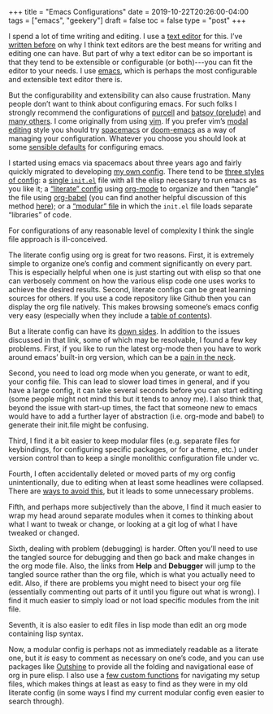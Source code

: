 +++
title = "Emacs Configurations"
date = 2019-10-22T20:26:00-04:00
tags = ["emacs", "geekery"]
draft = false
toc = false
type = "post"
+++

I spend a lot of time writing and editing. I use a [text editor](https://en.wikipedia.org/wiki/Text%5Feditor) for this. I&rsquo;ve [written
before](https://www.colinmclear.net/posts/texteditor/) on why I think text editors are the best means for writing and editing one can
have. But part of why a text editor can be so important is that they tend to be
extensible or configurable (or both)---you can fit the editor to your needs. I use
[emacs](https://www.gnu.org/s/emacs/), which is perhaps the most configurable and extensible text editor there is.

But the configurability and extensibility can also cause frustration. Many people
don&rsquo;t want to think about configuring emacs. For such folks I strongly recommend the
configurations of [purcell](https://github.com/purcell/emacs.d) and [batsov (prelude)](https://github.com/bbatsov/prelude) and [many others](https://github.com/caisah/emacs.dz). I come originally
from using [vim](https://www.vim.org). If you prefer vim&rsquo;s [modal editing](https://en.wikipedia.org/wiki/Vi#Interface) style you should try [spacemacs](http://spacemacs.org) or
[doom-emacs](https://github.com/hlissner/doom-emacs) as a way of managing your configuration. Whatever you choose you should
look at some [sensible defaults](https://github.com/hrs/sensible-defaults.el) for configuring emacs.

I started using emacs via spacemacs about three years ago and fairly quickly migrated
to developing [my own config](https://github.com/mclear-tools/dotemacs). There tend to be [three styles of config](https://emacs.stackexchange.com/questions/2520/organize-the-content-of-emacs-d-init-el-and-emacs-d): a [single
`init.el`](http://milkbox.net/note/single-file-master-emacs-configuration/) file with all the elisp necessary to run emacs as you like it; a [&ldquo;literate&rdquo;
config](https://harryrschwartz.com/2016/02/15/switching-to-a-literate-emacs-configuration) using [org-mode](http://orgmode.org) to organize and then &ldquo;tangle&rdquo; the file using [org-babel](http://orgmode.org/worg/org-contrib/babel/) (you can
find another helpful discussion of this method [here](http://stackoverflow.com/questions/17416738/emacs-initialization-as-org-file-how-can-i-get-the-right-version-of-org-mode)); or a [&ldquo;modular&rdquo; file](http://ergoemacs.org/emacs/organize%5Fyour%5Fdot%5Femacs.html) in which
the `init.el` file loads separate &ldquo;libraries&rdquo; of code.

For configurations of any reasonable level of complexity I think the single file
approach is ill-conceived.

The literate config using org is great for two reasons. First, it is extremely simple
to organize one&rsquo;s config and comment significantly on every part. This is especially
helpful when one is just starting out with elisp so that one can verbosely comment on
how the various elisp code one uses works to achieve the desired results. Second,
literate configs can be great learning sources for others. If you use a code
repository like Github then you can display the org file natively. This makes
browsing someone&rsquo;s emacs config very easy (especially when they include a [table of
contents](https://github.com/mclear-tools/dotemacs/blob/master/config.org#table-of-contents)).

But a literate config can have its [down sides](https://valignatev.com/posts/emacs-org-config/). In addition to the issues discussed in
that link, some of which may be resolvable, I found a few key problems. First, if you
like to run the latest org-mode then you have to work around emacs&rsquo; built-in org
version, which can be a [pain in the neck](https://www.reddit.com/r/emacs/comments/5sx7j0/how%5Fdo%5Fi%5Fget%5Fusepackage%5Fto%5Fignore%5Fthe%5Fbundled/).

Second, you need to load org mode when you generate, or want to edit, your config
file. This can lead to slower load times in general, and if you have a large config,
it can take several seconds before you can start editing (some people might not mind
this but it tends to annoy me). I also think that, beyond the issue with start-up times,
the fact that someone new to emacs would have to add a further layer of abstraction
(i.e. org-mode and babel) to generate their init.file might be confusing.

Third, I find it a bit easier to keep modular files (e.g. separate files for
keybindings, for configuring specific packages, or for a theme, etc.) under version
control than to keep a single monolithic configuration file under vc.

Fourth, I often accidentally deleted or moved parts of my org config unintentionally,
due to editing when at least some headlines were collapsed. There are [ways to avoid
this](https://emacs.stackexchange.com/questions/2086/org-mode-prevent-editing-of-text-within-collapsed-subtree), but it leads to some unnecessary problems.

Fifth, and perhaps more subjectively than the above, I find it much easier to wrap my
head around separate modules when it comes to thinking about what I want to tweak or
change, or looking at a git log of what I have tweaked or changed.

Sixth, dealing with problem (debugging) is harder. Often you&rsquo;ll need to use the
tangled source for debugging and then go back and make changes in the org mode file.
Also, the links from **Help** and **Debugger** will jump to the tangled source rather than
the org file, which is what you actually need to edit. Also, if there are problems
you might need to bisect your org file (essentially commenting out parts of it until
you figure out what is wrong). I find it much easier to simply load or not load
specific modules from the init file.

Seventh, it is also easier to edit files in lisp mode than edit an org mode
containing lisp syntax.

Now, a modular config is perhaps not as immediately readable as a literate one, but
it _is_ easy to comment as necessary on one&rsquo;s code, and you can use packages like
[Outshine](https://github.com/alphapapa/outshine) to provide all the folding and navigational ease of org in pure elisp. I
also use a [few custom functions](https://github.com/mclear-tools/dotemacs/blob/8f96e3e7d2878376bd0ab323f765786ab4b886f7/init.el#L273-L281) for navigating my setup files, which makes things at
least as easy to find as they were in my old literate config (in some ways I find my
current modular config even easier to search through).
